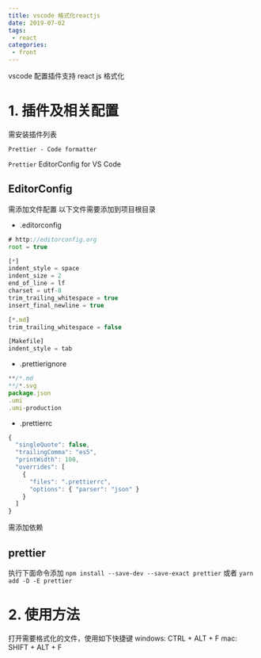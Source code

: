 ```yaml
---
title: vscode 格式化reactjs
date: 2019-07-02
tags:
 - react
categories: 
 - front
---
```


vscode 配置插件支持 react js 格式化

<!-- more -->
# 1. 插件及相关配置
需安装插件列表

`Prettier - Code formatter`


`Prettier`
EditorConfig for VS Code


## EditorConfig
需添加文件配置
以下文件需要添加到项目根目录

* .editorconfig
```js
# http://editorconfig.org
root = true

[*]
indent_style = space
indent_size = 2
end_of_line = lf
charset = utf-8
trim_trailing_whitespace = true
insert_final_newline = true

[*.md]
trim_trailing_whitespace = false

[Makefile]
indent_style = tab
```

* .prettierignore
``` js
**/*.md
**/*.svg
package.json
.umi
.umi-production
```

* .prettierrc

```js
{
  "singleQuote": false,
  "trailingComma": "es5",
  "printWidth": 100,
  "overrides": [
    {
      "files": ".prettierrc",
      "options": { "parser": "json" }
    }
  ]
}
```
需添加依赖

## prettier
执行下面命令添加
`npm install --save-dev --save-exact prettier` 或者 `yarn add -D -E prettier`

# 2. 使用方法
打开需要格式化的文件，使用如下快捷键
windows: CTRL + ALT + F
mac: SHIFT + ALT + F